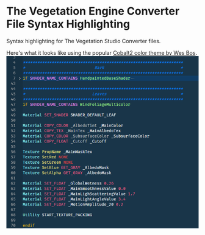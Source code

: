 # The Vegetation Engine Converter File Syntax Highlighting

Syntax highlighting for The Vegetation Studio Converter files.

Here's what it looks like using the popular [Cobalt2 color theme by Wes Bos](https://marketplace.visualstudio.com/items?itemName=wesbos.theme-cobalt2).
![screenshot](media/Screenshot.png)